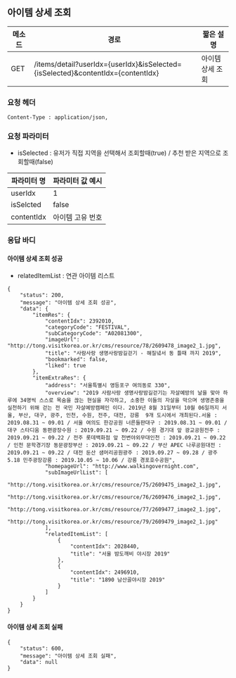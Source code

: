 ## 아이템 상세 조회

| 메소드 | 경로                                                         | 짧은 설명        |
| ------ | ------------------------------------------------------------ | ---------------- |
| GET    | /items/detail?userIdx={userIdx}&isSelected={isSelected}&contentIdx={contentIdx} | 아이템 상세 조회 |

### 요청 헤더

```
Content-Type : application/json,
```

### 요청 파라미터

-  isSelected : 유저가 직접 지역을 선택해서 조회할때(true) / 추천 받은 지역으로 조회할때(false) 

| 파라미터 명 | 파라미터 값 예시 |
| ----------- | ---------------- |
| userIdx    | 1              |
| isSelcted | false |
| contentIdx | 아이템 고유 번호 |

### 응답 바디

#### 아이템 상세 조회 성공

- relatedItemList : 연관 아이템 리스트

```
{
    "status": 200,
    "message": "아이템 상세 조회 성공",
    "data": {
        "itemRes": {
            "contentIdx": 2392010,
            "categoryCode": "FESTIVAL",
            "subCategoryCode": "A02081300",
            "imageUrl": "http://tong.visitkorea.or.kr/cms/resource/78/2609478_image2_1.jpg",
            "title": "사람사랑 생명사랑밤길걷기 - 해질녘서 동 틀때 까지 2019",
            "bookmarked": false,
            "liked": true
        },
        "itemExtraRes": {
            "address": "서울특별시 영등포구 여의동로 330",
            "overview": "2019 사람사랑 생명사랑밤길걷기는 자살예방의 날을 맞아 하루에 34명씩 스스로 목숨을 끊는 현실을 자각하고, 소중한 이들의 자살을 막으며 생명존중을 실천하기 위해 걷는 전 국민 자살예방캠페인 이다. 2019년 8월 31일부터 10월 06일까지 서울, 부산, 대구, 광주, 인천, 수원, 전주, 대전, 강릉  9개 도시에서 개최된다.서울 : 2019.08.31 ~ 09.01 / 서울 여의도 한강공원 너른들판대구 : 2019.08.31 ~ 09.01 / 대구 스타디움 동편광장수원 : 2019.09.21 ~ 09.22 / 수원 경기대 앞 광교공원전주 : 2019.09.21 ~ 09.22 / 전주 롯데백화점 앞 천변야외무대인천 : 2019.09.21 ~ 09.22 / 인천 문학경기장 동문광장부산 : 2019.09.21 ~ 09.22 / 부산 APEC 나루공원대전 : 2019.09.21 ~ 09.22 / 대전 둔산 샘머리공원광주 : 2019.09.27 ~ 09.28 / 광주 5.18 민주광장강릉 : 2019.10.05 ~ 10.06 / 강릉 경포호수공원",
            "homepageUrl": "http://www.walkingovernight.com",
            "subImageUrlList": [
                "http://tong.visitkorea.or.kr/cms/resource/75/2609475_image2_1.jpg",
                "http://tong.visitkorea.or.kr/cms/resource/76/2609476_image2_1.jpg",
                "http://tong.visitkorea.or.kr/cms/resource/77/2609477_image2_1.jpg",
                "http://tong.visitkorea.or.kr/cms/resource/79/2609479_image2_1.jpg"
            ],
            "relatedItemList": [
                {
                    "contentIdx": 2028440,
                    "title": "서울 밤도깨비 야시장 2019"
                },
                {
                    "contentIdx": 2496910,
                    "title": "1890 남산골야시장 2019"
                }
            ]
        }
    }
}
```


#### 아이템 상세 조회 실패

```
{
    "status": 600,
    "message": "아이템 상세 조회 실패",
    "data": null
}
```
